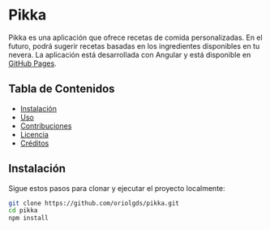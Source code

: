 # Pikka

Pikka es una aplicación que ofrece recetas de comida personalizadas. En el futuro, podrá sugerir recetas basadas en los ingredientes disponibles en tu nevera. La aplicación está desarrollada con Angular y está disponible en [GitHub Pages](https://oriolgds.github.io/pikka/).

## Tabla de Contenidos

- [Instalación](#instalación)
- [Uso](#uso)
- [Contribuciones](#contribuciones)
- [Licencia](#licencia)
- [Créditos](#créditos)

## Instalación

Sigue estos pasos para clonar y ejecutar el proyecto localmente:

```bash
git clone https://github.com/oriolgds/pikka.git
cd pikka
npm install
```
